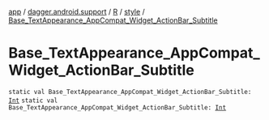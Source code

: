[app](../../../index.md) / [dagger.android.support](../../index.md) / [R](../index.md) / [style](index.md) / [Base_TextAppearance_AppCompat_Widget_ActionBar_Subtitle](./-base_-text-appearance_-app-compat_-widget_-action-bar_-subtitle.md)

# Base_TextAppearance_AppCompat_Widget_ActionBar_Subtitle

`static val Base_TextAppearance_AppCompat_Widget_ActionBar_Subtitle: `[`Int`](https://kotlinlang.org/api/latest/jvm/stdlib/kotlin/-int/index.html)
`static val Base_TextAppearance_AppCompat_Widget_ActionBar_Subtitle: `[`Int`](https://kotlinlang.org/api/latest/jvm/stdlib/kotlin/-int/index.html)